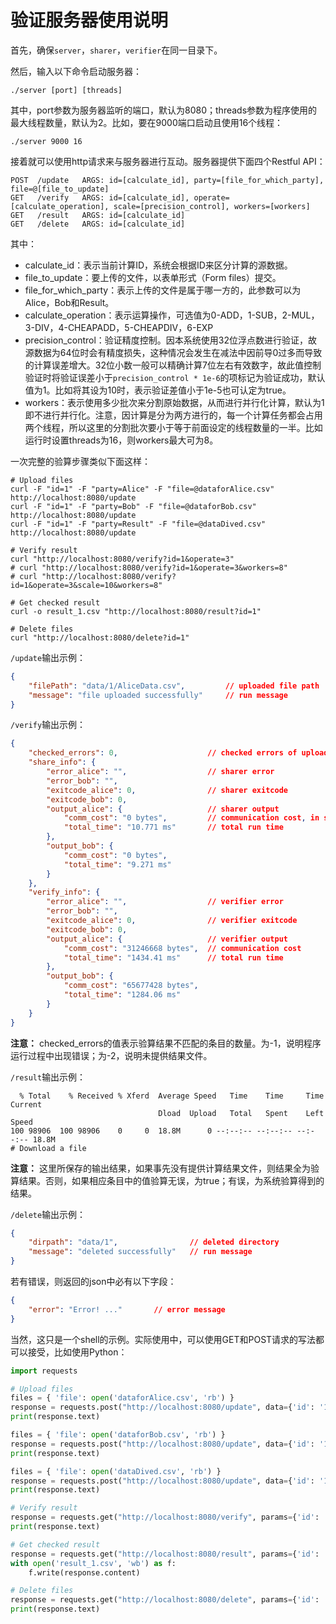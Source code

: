 # 验证服务器使用说明

首先，确保`server`，`sharer`，`verifier`在同一目录下。

然后，输入以下命令启动服务器：
```shell
./server [port] [threads]
```
其中，port参数为服务器监听的端口，默认为8080；threads参数为程序使用的最大线程数量，默认为2。比如，要在9000端口启动且使用16个线程：
```shell
./server 9000 16
```

接着就可以使用http请求来与服务器进行互动。服务器提供下面四个Restful API：
```
POST  /update   ARGS: id=[calculate_id], party=[file_for_which_party], file=@[file_to_update]
GET   /verify   ARGS: id=[calculate_id], operate=[calculate_operation], scale=[precision_control], workers=[workers]
GET   /result   ARGS: id=[calculate_id]
GET   /delete   ARGS: id=[calculate_id]
```
其中：
- calculate_id：表示当前计算ID，系统会根据ID来区分计算的源数据。
- file_to_update：要上传的文件，以表单形式（Form files）提交。
- file_for_which_party：表示上传的文件是属于哪一方的，此参数可以为Alice，Bob和Result。
- calculate_operation：表示运算操作，可选值为0-ADD，1-SUB，2-MUL，3-DIV，4-CHEAPADD，5-CHEAPDIV，6-EXP
- precision_control：验证精度控制。因本系统使用32位浮点数进行验证，故源数据为64位时会有精度损失，这种情况会发生在减法中因前导0过多而导致的计算误差增大。32位小数一般可以精确计算7位左右有效数字，故此值控制验证时将验证误差小于`precision_control * 1e-6`的项标记为验证成功，默认值为1。比如将其设为10时，表示验证差值小于1e-5也可认定为true。
- workers：表示使用多少批次来分割原始数据，从而进行并行化计算，默认为1即不进行并行化。注意，因计算是分为两方进行的，每一个计算任务都会占用两个线程，所以这里的分割批次要小于等于前面设定的线程数量的一半。比如运行时设置threads为16，则workers最大可为8。

一次完整的验算步骤类似下面这样：
```shell
# Upload files
curl -F "id=1" -F "party=Alice" -F "file=@dataforAlice.csv" http://localhost:8080/update 
curl -F "id=1" -F "party=Bob" -F "file=@dataforBob.csv" http://localhost:8080/update 
curl -F "id=1" -F "party=Result" -F "file=@dataDived.csv" http://localhost:8080/update 

# Verify result
curl "http://localhost:8080/verify?id=1&operate=3"
# curl "http://localhost:8080/verify?id=1&operate=3&workers=8"
# curl "http://localhost:8080/verify?id=1&operate=3&scale=10&workers=8"

# Get checked result
curl -o result_1.csv "http://localhost:8080/result?id=1"

# Delete files
curl "http://localhost:8080/delete?id=1"
```

`/update`输出示例：
```json
{
    "filePath": "data/1/AliceData.csv",         // uploaded file path
    "message": "file uploaded successfully"     // run message
}
```

`/verify`输出示例：
```json
{
    "checked_errors": 0,                    // checked errors of uploaded result
    "share_info": {
        "error_alice": "",                  // sharer error
        "error_bob": "",
        "exitcode_alice": 0,                // sharer exitcode
        "exitcode_bob": 0,
        "output_alice": {                   // sharer output
            "comm_cost": "0 bytes",         // communication cost, in sharer, it's 0
            "total_time": "10.771 ms"       // total run time
        },
        "output_bob": {
            "comm_cost": "0 bytes",
            "total_time": "9.271 ms"
        }
    },
    "verify_info": {                    
        "error_alice": "",                  // verifier error
        "error_bob": "",
        "exitcode_alice": 0,                // verifier exitcode
        "exitcode_bob": 0,
        "output_alice": {                   // verifier output
            "comm_cost": "31246668 bytes",  // communication cost
            "total_time": "1434.41 ms"      // total run time
        },
        "output_bob": {
            "comm_cost": "65677428 bytes",
            "total_time": "1284.06 ms"
        }
    }
}
```
**注意：** checked_errors的值表示验算结果不匹配的条目的数量。为-1，说明程序运行过程中出现错误；为-2，说明未提供结果文件。

`/result`输出示例：
```
  % Total    % Received % Xferd  Average Speed   Time    Time     Time  Current
                                 Dload  Upload   Total   Spent    Left  Speed
100 98906  100 98906    0     0  18.8M      0 --:--:-- --:--:-- --:--:-- 18.8M
# Download a file
```
**注意：** 这里所保存的输出结果，如果事先没有提供计算结果文件，则结果全为验算结果。否则，如果相应条目中的值验算无误，为true；有误，为系统验算得到的结果。

`/delete`输出示例：
```json
{
    "dirpath": "data/1",                // deleted directory
    "message": "deleted successfully"   // run message
}
```

若有错误，则返回的json中必有以下字段：
```json
{
    "error": "Error! ..."       // error message
}
```

当然，这只是一个shell的示例。实际使用中，可以使用GET和POST请求的写法都可以接受，比如使用Python：
```Python
import requests

# Upload files
files = { 'file': open('dataforAlice.csv', 'rb') }
response = requests.post("http://localhost:8080/update", data={'id': '1', 'party': 'Alice'}, files=files)
print(response.text)

files = { 'file': open('dataforBob.csv', 'rb') }
response = requests.post("http://localhost:8080/update", data={'id': '1', 'party': 'Bob'}, files=files)
print(response.text)

files = { 'file': open('dataDived.csv', 'rb') }
response = requests.post("http://localhost:8080/update", data={'id': '1', 'party': 'Result'}, files=files)
print(response.text)

# Verify result
response = requests.get("http://localhost:8080/verify", params={'id': '1', 'operate': '3'})
print(response.text)

# Get checked result
response = requests.get("http://localhost:8080/result", params={'id': '1'})
with open('result_1.csv', 'wb') as f:
    f.write(response.content)

# Delete files
response = requests.get("http://localhost:8080/delete", params={'id': '1'})
print(response.text)
```
